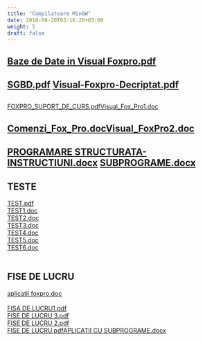 ```yaml
---
title: "Compilatoare MinGW"
date: 2018-08-20T03:16:20+03:00
weight: 5
draft: false
---
```


<html>
  <head>
    <title>DomnulTudor - FOXPRO</title>
    <link rel="stylesheet" href="static/style.css" type="text/css" />
    <meta http-equiv="Content-Type" content="text/html;charset=utf-8" />
  </head>
  <body>
    <div class="wiki" id="content_view" style="display: block;">
<h2 id="toc0"> </h2>
 <h2 id="toc1"><a name="x-file:Baze de Date in Visual Foxpro.pdf"></a><a href="/files/Baze%20de%20Date%20in%20Visual%20Foxpro.pdf">Baze de Date in Visual Foxpro.pdf</a></h2>
 <h2 id="toc2"><a name="x-file:SGBD.pdf file:Visual-Foxpro-Decriptat.pdf"></a><a href="/files/SGBD.pdf">SGBD.pdf</a> <a href="/files/Visual-Foxpro-Decriptat.pdf">Visual-Foxpro-Decriptat.pdf</a></h2>
 <h2 id="toc3"> </h2>
 <a href="/files/FOXPRO_SUPORT_DE_CURS.pdf">FOXPRO_SUPORT_DE_CURS.pdf</a><a href="/files/Visual_Fox_Pro1.doc">Visual_Fox_Pro1.doc</a><br />
<h2 id="toc4"><a name="x-file:Comenzi_Fox_Pro.docfile:Visual_FoxPro2.doc"></a><a href="/files/Comenzi_Fox_Pro.doc">Comenzi_Fox_Pro.doc</a><a href="/files/Visual_FoxPro2.doc">Visual_FoxPro2.doc</a></h2>
 <h2 id="toc5"> </h2>
 <h2 id="toc6"><a name="x-file:PROGRAMARE STRUCTURATA-INSTRUCTIUNI.docx file:SUBPROGRAME.docx"></a><a href="/files/PROGRAMARE%20STRUCTURATA-INSTRUCTIUNI.docx">PROGRAMARE STRUCTURATA-INSTRUCTIUNI.docx</a> <a href="/files/SUBPROGRAME.docx">SUBPROGRAME.docx</a></h2>
 <h2 id="toc7"><a name="x-TESTE"></a>TESTE</h2>
 <a href="/files/TEST.pdf">TEST.pdf</a><br />
<a href="/files/TEST1.doc">TEST1.doc</a><br />
<a href="/files/TEST2.doc">TEST2.doc</a><br />
<a href="/files/TEST3.doc">TEST3.doc</a><br />
<a href="/files/TEST4.doc">TEST4.doc</a><br />
<a href="/files/TEST5.doc">TEST5.doc</a><br />
<a href="/files/TEST6.doc">TEST6.doc</a><br />
<br />
<h2 id="toc8"><a name="x-FISE DE LUCRU"></a>FISE DE LUCRU</h2>
 <a href="/files/aplicatii%20foxpro.doc">aplicatii foxpro.doc</a><br />
<br />
<a href="/files/FISA%20DE%20LUCRU1.pdf">FISA DE LUCRU1.pdf</a><br />
<a href="/files/FISE%20DE%20LUCRU%203.pdf">FISE DE LUCRU 3.pdf</a><br />
<a href="/files/FISE%20DE%20LUCRU%202.pdf">FISE DE LUCRU 2.pdf</a><br />
<a href="/files/FISE%20DE%20LUCRU.pdf">FISE DE LUCRU.pdf</a><a href="/files/APLICATII%20CU%20SUBPROGRAME.docx">APLICATII CU SUBPROGRAME.docx</a>
    </div>
  </body>
</html>